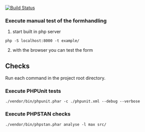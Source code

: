 [![Build Status](https://travis-ci.org/freshp/example-contact-form-application.svg?branch=master)](https://travis-ci.org/freshp/example-contact-form-application)

### Execute manual test of the formhandling
1. start built in php server
```
php -S localhost:8000 -t example/
```
2. with the browser you can test the form

## Checks
Run each command in the project root directory.

### Execute PHPUnit tests
```
./vendor/bin/phpunit.phar -c ./phpunit.xml --debug --verbose
```

### Execute PHPSTAN checks

```
./vendor/bin/phpstan.phar analyse -l max src/
```
